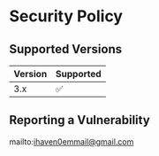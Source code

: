 # Security Policy

## Supported Versions

| Version | Supported          |
| ------- | ------------------ |
|   3.x   | :white_check_mark: |

## Reporting a Vulnerability

mailto:ihaven0emmail@gmail.com
